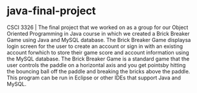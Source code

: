 # java-final-project
CSCI 3326 | The final project that we worked on as a group for our Object Oriented Programming in Java course in which we created a Brick Breaker Game using Java and MySQL database. The Brick Breaker Game displaysa login screen for the user to create an account or sign in with an existing account forwhich to store their game score and account information using the MySQL database. The Brick Breaker Game is a standard game that the user controls the paddle on a horizontal axis and you get pointsby hitting the bouncing ball off the paddle and breaking the bricks above the paddle. This program can be run in Eclipse or other IDEs that support Java and MySQL.
